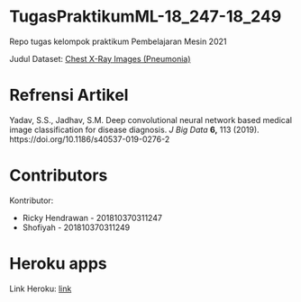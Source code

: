 # TugasPraktikumML-18_247-18_249
Repo tugas kelompok praktikum Pembelajaran Mesin 2021

Judul Dataset: [Chest X-Ray Images (Pneumonia)](https://www.kaggle.com/paultimothymooney/chest-xray-pneumonia)

# Refrensi Artikel
<div class="csl-entry">Yadav, S.S., Jadhav, S.M. Deep convolutional neural network based medical image classification for disease diagnosis. <i>J Big Data</i> <b>6,</b> 113 (2019). https://doi.org/10.1186/s40537-019-0276-2</div>

# Contributors
Kontributor:
* Ricky Hendrawan - 201810370311247
* Shofiyah - 201810370311249

# Heroku apps
Link Heroku: [link](https://prak-ml-modul-6-247-249.herokuapp.com/)
